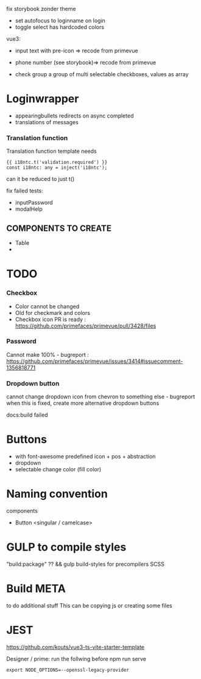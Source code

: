 fix storybook zonder theme
- set autofocus to loginname on login
- toggle select has hardcoded colors

vue3:
- input text with pre-icon => recode from primevue
- phone number (see storybook)=> recode from primevue

- check group
a group of multi selectable checkboxes, values as array


# Loginwrapper
- appearingbullets redirects on async completed
- translations of messages

### Translation function
Translation function template needs 
```
{{ i18ntc.t('validation.required') }} 
const i18ntc: any = inject('i18ntc');
```
can it be reduced to just t()


fix failed tests:
- inputPassword
- modalHelp

## COMPONENTS TO CREATE
- Table
- 

# TODO
### Checkbox
* Color cannot be changed
* Old for checkmark and colors
* Checkbox icon PR is ready : https://github.com/primefaces/primevue/pull/3428/files

### Password
Cannot make 100% - bugreport : https://github.com/primefaces/primevue/issues/3414#issuecomment-1356818771

### Dropdown button
cannot change dropdown icon from chevron to something else - bugreport
when this is fixed, create more alternative dropdown buttons


docs:build failed

# Buttons
- with font-awesome predefined icon + pos + abstraction
- dropdown
- selectable change color (fill color)


# Naming convention
components
 - Button <singular / camelcase>




# GULP to compile styles
"build:package" ??
&& gulp build-styles
for precompilers SCSS

# Build META 
to do additional stuff
This can be copying js or creating some files



# JEST
https://github.com/kouts/vue3-ts-vite-starter-template


Designer / prime:
run the follwing before npm run serve
```
export NODE_OPTIONS=--openssl-legacy-provider
```
